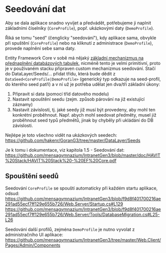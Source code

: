 # Seedování dat

Aby se dala aplikace snadno vyvíjet a předvádět, potřebujeme ji naplnit základními číselníky (`CoreProfile`), popř. ukázkovými daty (`DemoProfile`).

Říká se tomu "seed" (čenglicky "seedování"), kdy aplikace sama, obvykle při spuštění (`CoreProfile`) nebo na kliknutí z administrace (`DemoProfile`), provede naplnění sebe sama daty.

Entity Framework Core v sobě má nějaký [základní mechanizmus na přednaplnění databázových tabulek](https://docs.microsoft.com/en-us/ef/core/modeling/data-seeding),
nicméně tento je velmi primitivní, proto je v používaném stacku připraven custom mechanizmus seedování. Stačí do DataLayer/Seeds/... přidat třídu,
která bude dědit z `DataSeed<CoreProfile|DemoProfile>` (generický typ odkazuje na seed-profil, do kterého seed patří) a v ní už je potřeba udělat jen dva/tři základní úkony:

1. Připravit si data (pomocí tříd datového modelu)
2. Nastavit spouštění seedu (zejm. způsob párování na již existující záznamy)
3. Nastavit závislosti, tj. jaké seedy již musí být provedeny, aby mohl ten konkrétní proběhnout. Např. abych mohl seedovat předměty, musel již proběhnout seed typů předmětů, jinak by chyběly při ukládání do DB závislosti.

Nejlépe je toto všechno vidět na ukázkových seedech:
https://github.com/hakenr/GoranG3/tree/master/DataLayer/Seeds

Je k tomu i dokumentace, viz kapitola 1.5 - Seedování dat:
https://github.com/mensagymnazium/IntranetGen3/blob/master/doc/HAVIT%20Stack/HAVIT%20Stack%20-%20EF%20Core.pdf

## Spouštění seedů

Seedování `CoreProfile` se spouští automaticky při každém startu aplikace, odsud:
https://github.com/mensagymnazium/IntranetGen3/blob/f9d8f401700216ae291ad55ecf7ff129e655b726/Web.Server/Startup.cs#L129
https://github.com/mensagymnazium/IntranetGen3/blob/f9d8f401700216ae291ad55ecf7ff129e655b726/Web.Server/Tools/DatabaseMigration.cs#L25-L26

Seedování další profilů, zejména `DemoProfile` je nutno vyvolat z administračního UI aplikace:
https://github.com/mensagymnazium/IntranetGen3/tree/master/Web.Client/Pages/Admin/Components
